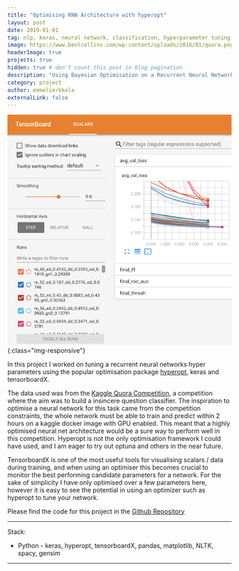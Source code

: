 ```yaml
---
title: "Optimising RNN Architecture with hyperopt"
layout: post
date: 2019-01-01
tag: nlp, keras, neural network, classification, hyperparameter tuning, bayesian optimization
image: https://www.benlcollins.com/wp-content/uploads/2016/01/quora.png
headerImage: true
projects: true
hidden: true # don't count this post in blog pagination
description: "Using Bayesian Optimisation on a Recurrent Neural Networks Hyper-Parameters"
category: project
author: eemelierkkola
externalLink: false
---
```


![Screen-shot](/assets/tensorboardXample.png){:class="img-responsive"}

In this project I worked on tuning a recurrent neural networks hyper parameters using the popular optimisation package [hyperopt](https://github.com/hyperopt/hyperopt), keras and tensorboardX.

The data used was from the [Kaggle Quora Competition](https://www.kaggle.com/c/quora-insincere-questions-classification), a competition where the aim was to build a insincere question classifier. The inspiration to optimise a neural network for this task came from the competition constraints, the whole network must be able to train and predict within 2 hours on a kaggle docker image with GPU enabled. This meant that a highly optimised neural net architecture would be a sure way to perform well in this competition. Hyperopt is not the only optimisation framework I could have used, and I am eager to try out optuna and others in the near future. 

TensorboardX is one of the most useful tools for visualising scalars / data during training, and when using an optimiser this becomes crucial to monitor the best performing candidate parameters for a network. For the sake of simplicity I have only optimised over a few parameters here, however it is easy to see the potential in using an optimizer such as hyperopt to tune your network.

Please find the code for this project in the [Github Repository](https://github.com/emilerkkola/LSTM-hyperopt-tensorboardX)

---

Stack:

- Python - keras, hyperopt, tensorboardX, pandas, matplotlib, NLTK, spacy, gensim

---

